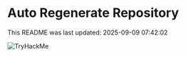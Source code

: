 # Auto Regenerate Repository

This README was last updated: 2025-09-09 07:42:02

 ![TryHackMe](https://tryhackme.com/badge/533634)